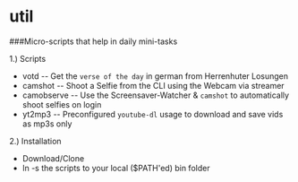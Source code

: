# util

###Micro-scripts that help in daily mini-tasks

1.) Scripts
* votd -- Get the `verse of the day` in german from Herrenhuter Losungen
* camshot -- Shoot a Selfie from the CLI using the Webcam via streamer
* camobserve -- Use the Screensaver-Watcher & `camshot` to automatically shoot selfies on login
* yt2mp3 -- Preconfigured `youtube-dl` usage to download and save vids as mp3s only

2.) Installation

* Download/Clone
* ln -s the scripts to your local ($PATH'ed) bin folder
